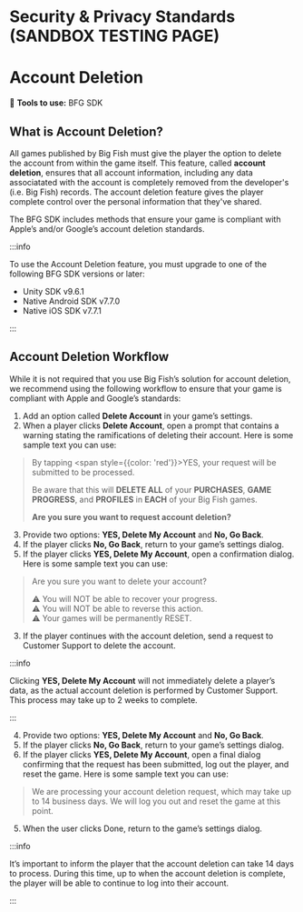 # Security & Privacy Standards (SANDBOX TESTING PAGE)

# Account Deletion

:small_blue_diamond: **Tools to use:** BFG SDK

## What is Account Deletion? 

All games published by Big Fish must give the player the option to delete the account from within the game itself. This feature, called **account deletion**, ensures that all account information, including any data associatated with the account is completely removed from the developer's (i.e. Big Fish) records. The account deletion feature gives the player complete control over the personal information that they've shared. 

The BFG SDK includes methods that ensure your game is compliant with Apple’s and/or Google’s account deletion standards.

:::info

To use the Account Deletion feature, you must upgrade to one of the following BFG SDK versions or later:

- Unity SDK v9.6.1
- Native Android SDK v7.7.0
- Native iOS SDK v7.7.1

:::

## Account Deletion Workflow 

While it is not required that you use Big Fish’s solution for account deletion, we recommend using the following workflow to ensure that your game is compliant with Apple and Google’s standards:

1. Add an option called **Delete Account** in your game’s settings.
2. When a player clicks **Delete Account**, open a prompt that contains a warning stating the ramifications of deleting their account. Here is some sample text you can use:

> By tapping <span style={{color: 'red'}}>YES</span>, your request will be submitted to be processed.
>
> Be aware that this will **DELETE ALL** of your **PURCHASES**, **GAME PROGRESS**, and **PROFILES** in **EACH** of your Big Fish games.
>
> **Are you sure you want to request account deletion?**

3. Provide two options: **YES, Delete My Account** and **No, Go Back**.
  1. If the player clicks **No, Go Back**, return to your game’s settings dialog.
  2. If the player clicks **YES, Delete My Account**, open a confirmation dialog. Here is some sample text you can use:

> Are you sure you want to delete your account?
>
> :warning: You will NOT be able to recover your progress. <br />
> :warning: You will NOT be able to reverse this action. <br />
> :warning: Your games will be permanently RESET.

  3. If the player continues with the account deletion, send a request to Customer Support to delete the account.

:::info 

Clicking **YES, Delete My Account** will not immediately delete a player’s data, as the actual account deletion is performed by Customer Support. This process may take up to 2 weeks to complete.

:::

4. Provide two options: **YES, Delete My Account** and **No, Go Back**.
  1. If the player clicks **No, Go Back**, return to your game’s settings dialog.
  2. If the player clicks **YES, Delete My Account**, open a final dialog confirming that the request has been submitted, log out the player, and reset the game. Here is some sample text you can use:

> We are processing your account deletion request, which may take up to 14 business days. We will log you out and reset the game at this point.

5. When the user clicks Done, return to the game’s settings dialog.

:::info 

It’s important to inform the player that the account deletion can take 14 days to process. During this time, up to when the account deletion is complete, the player will be able to continue to log into their account.

:::

